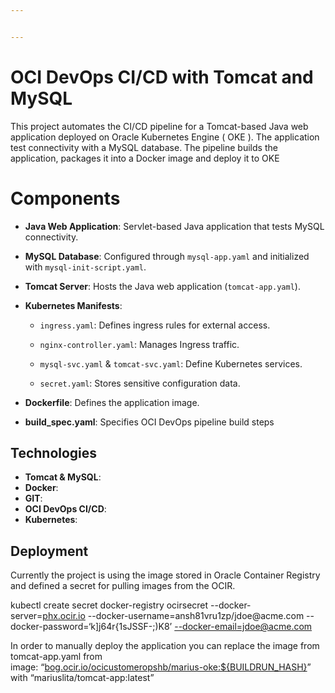 ```yaml
---


---
```


<h1 id="oci-devops-cicd-with-tomcat-and-mysql">OCI DevOps CI/CD with Tomcat and MySQL</h1>
<p>This project automates the CI/CD pipeline for a Tomcat-based Java web application deployed on Oracle Kubernetes Engine ( OKE ). The application test connectivity with a MySQL database. The pipeline builds the application, packages it into a Docker image and deploy it to OKE</p>
<h1 id="components">Components</h1>
<ul>
<li>
<p><strong>Java Web Application</strong>: Servlet-based Java application that tests MySQL connectivity.</p>
</li>
<li>
<p><strong>MySQL Database</strong>: Configured through <code>mysql-app.yaml</code> and initialized with <code>mysql-init-script.yaml</code>.</p>
</li>
<li>
<p><strong>Tomcat Server</strong>: Hosts the Java web application (<code>tomcat-app.yaml</code>).</p>
</li>
<li>
<p><strong>Kubernetes Manifests</strong>:</p>
<ul>
<li>
<p><code>ingress.yaml</code>: Defines ingress rules for external access.</p>
</li>
<li>
<p><code>nginx-controller.yaml</code>: Manages Ingress traffic.</p>
</li>
<li>
<p><code>mysql-svc.yaml</code> &amp; <code>tomcat-svc.yaml</code>: Define Kubernetes services.</p>
</li>
<li>
<p><code>secret.yaml</code>: Stores sensitive configuration data.</p>
</li>
</ul>
</li>
<li>
<p><strong>Dockerfile</strong>: Defines the application image.</p>
</li>
<li>
<p><strong>build_spec.yaml</strong>: Specifies OCI DevOps pipeline build steps</p>
</li>
</ul>
<h2 id="technologies">Technologies</h2>
<ul>
<li><strong>Tomcat &amp; MySQL</strong>:</li>
<li><strong>Docker</strong>:</li>
<li><strong>GIT</strong>:</li>
<li><strong>OCI DevOps CI/CD</strong>:</li>
<li><strong>Kubernetes</strong>:</li>
</ul>
<h2 id="deployment">Deployment</h2>
<p>Currently the project is using the image stored in Oracle Container Registry and defined a secret for pulling images from the OCIR.</p>
<p>kubectl create secret docker-registry ocirsecret --docker-server=<a href="http://phx.ocir.io">phx.ocir.io</a> --docker-username=ansh81vru1zp/jdoe@acme.com --docker-password=‘k]j64r{1sJSSF-;)K8’ <a href="mailto:--docker-email=jdoe@acme.com">--docker-email=jdoe@acme.com</a></p>
<p>In order to manually deploy the application you can replace the image from tomcat-app.yaml from<br>
image: “<a href="http://bog.ocir.io/ocicustomeropshb/marius-oke:$%7BBUILDRUN_HASH%7D">bog.ocir.io/ocicustomeropshb/marius-oke:${BUILDRUN_HASH}</a>”  with “mariuslita/tomcat-app:latest”</p>

